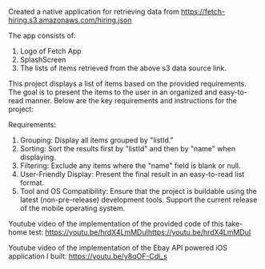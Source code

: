 Created a native application for retrieving data from https://fetch-hiring.s3.amazonaws.com/hiring.json

The app consists of:
1. Logo of Fetch App
2. SplashScreen 
3. The lists of items retrieved from the above s3 data source link.



This project displays a list of items based on the provided requirements. The goal is to present the items to the user in an organized and easy-to-read manner. Below are the key requirements and instructions for the project:

Requirements:

1. Grouping: Display all items grouped by "listId."
2. Sorting: Sort the results first by "listId" and then by "name" when displaying.
3. Filtering: Exclude any items where the "name" field is blank or null.
4. User-Friendly Display: Present the final result in an easy-to-read list format.
5. Tool and OS Compatibility: Ensure that the project is buildable using the latest (non-pre-release) development tools. Support the current release of the mobile operating system.


Youtube video of the implementation of the provided code of this take-home test: 
https://youtu.be/hrdX4LmMDuIhttps://youtu.be/hrdX4LmMDuI

Youtube video of the implementation of the Ebay API powered iOS application I built:
https://youtu.be/y8qOF-Cdi_s 
